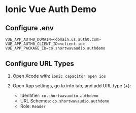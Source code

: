 # Ionic Vue Auth Demo

## Configure .env

```
VUE_APP_AUTH0_DOMAIN=<domain.us.auth0.com>
VUE_APP_AUTH0_CLIENT_ID=<client.id>
VUE_APP_PACKAGE_ID=co.shortwavaudio.authdemo
```

## Configure URL Types

1. Open Xcode with: `ionic capacitor open ios`
2. Open App settings, go to info tab, and add URL type (+):

    - Identifier: `co.shortwavaudio.authdemo`
    - URL Schemes: `co.shortwavaudio.authdemo`
    - Role: `Reader`
